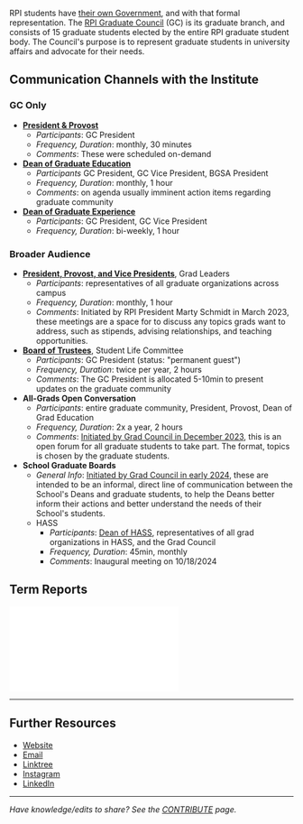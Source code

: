 RPI students have [their own Government](https://sites.google.com/view/rpistugov/home), and with that formal representation. The [RPI Graduate Council](https://sites.google.com/view/rpistugov/graduate-council) (GC) is its graduate branch, and consists of 15 graduate students elected by the entire RPI graduate student body. The Council's purpose is to represent graduate students in university affairs and advocate for their needs.

## Communication Channels with the Institute

### GC Only
- [**President & Provost**](Important%20Offices.md##Important%20People%20on%20Campus)
	- _Participants_: GC President
	- _Frequency, Duration_: monthly, 30 minutes
	- _Comments_: These were scheduled on-demand
- [**Dean of Graduate Education**](Important%20Offices.md##Important%20People%20on%20Campus)
	- _Participants_ GC President, GC Vice President, BGSA President
	- _Frequency, Duration_: monthly, 1 hour
	- _Comments_: on agenda usually imminent action items regarding graduate community
- [**Dean of Graduate Experience**](Important%20Offices.md##Important%20People%20on%20Campus)
	- _Participants_: GC President, GC Vice President
	- _Frequency, Duration_: bi-weekly, 1 hour

### Broader Audience
- [**President, Provost, and Vice Presidents**](Important%20Offices.md##Important%20People%20on%20Campus), Grad Leaders
	- _Participants_: representatives of all graduate organizations across campus
	- _Frequency, Duration_: monthly, 1 hour
	- _Comments_: Initiated by RPI President Marty Schmidt in March 2023, these meetings are a space for to discuss any topics grads want to address, such as stipends, advising relationships, and teaching opportunities.
- [**Board of Trustees**](Important%20Offices.md##Important%20People%20on%20Campus), Student Life Committee
	- _Participants_: GC President (status: "permanent guest")
	- _Frequency, Duration_: twice per year, 2 hours
	- _Comments_: The GC President is allocated 5-10min to present updates on the graduate community
- **All-Grads Open Conversation**
	- _Participants_: entire graduate community, President, Provost, Dean of Grad Education
	- _Frequency, Duration_: 2x a year, 2 hours
	- _Comments_: [Initiated by Grad Council in December 2023](../_assets/Graduate%20Council%20-%20A/Graduate%20Council%202023-24%20Term%20Report%20-%20Compressed_27.5.pdf#page=17), this is an open forum for all graduate students to take part. The format, topics is chosen by the graduate students.
- **School Graduate Boards**
	- _General Info_: [Initiated by Grad Council in early 2024](../_assets/Graduate%20Council%20-%20A/Graduate%20Council%202023-24%20Term%20Report%20-%20Compressed_27.5.pdf#page=13), these are intended to be an informal, direct line of communication between the School's Deans and graduate students, to help the Deans better inform their actions and better understand the needs of their School's students.
	- HASS
		- _Participants_: [Dean of HASS](https://news.rpi.edu/2024/07/29/william-gibbons-leading-music-scholar-joins-rpi-dean-humanities-arts-and-social-sciences), representatives of all grad organizations in HASS, and the Grad Council
		- _Frequency, Duration_: 45min, monthly
		- _Comments_: Inaugural meeting on 10/18/2024


## Term Reports
![Graduate Council 2023-24 Term Report](../_assets/Graduate%20Council%20-%20A/Graduate%20Council%202023-24%20Term%20Report%20-%20Compressed_27.5.pdf)


---
## Further Resources
- [Website](https://sites.google.com/view/rpistugov/graduate-council)
- [Email](mailto:grad-council@rpi.edu)
- [Linktree](https://linktr.ee/rpi.graduate.council)
- [Instagram](https://www.instagram.com/rpi.graduate.council/)
- [LinkedIn](https://www.linkedin.com/company/rpi-graduate-council/)


---
_Have knowledge/edits to share? See the [CONTRIBUTE](../../CONTRIBUTE.md) page._